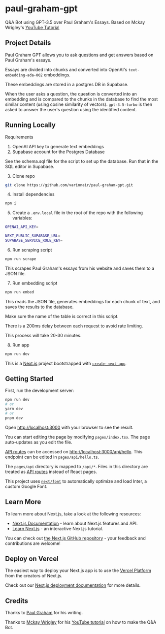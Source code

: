# paul-graham-gpt

Q&amp;A Bot using GPT-3.5 over Paul Graham's Essays. Based on Mckay Wrigley's [YouTube Tutorial](https://www.youtube.com/watch?v=RM-v7zoYQo0)

## Project Details

Paul Graham GPT allows you to ask questions and get answers based on Paul Graham's essays.

Essays are divided into chunks and converted into OpenAI's `text-embedding-ada-002` embeddings.

These embeddings are stored in a postgres DB in Supabase.

When the user asks a question, the question is converted into an embedding and is compared to the chunks in the database to find the most similar content (using cosine similarity of vectors). `gpt-3.5-turbo` is then asked to answer the user's question using the identified content.

## Running Locally

Requirements

1. OpenAI API key to generate text embeddings
2. Supabase account for the Postgres Database

See the schema.sql file for the script to set up the database. Run that in the SQL editor in Supabase.

3. Clone repo

```bash
git clone https://github.com/varinnair/paul-graham-gpt.git
```

4. Install dependencies

```bash
npm i
```

5. Create a `.env.local` file in the root of the repo with the following variables:

```bash
OPENAI_API_KEY=

NEXT_PUBLIC_SUPABASE_URL=
SUPABASE_SERVICE_ROLE_KEY=
```

6. Run scraping script

```bash
npm run scrape
```

This scrapes Paul Graham's essays from his website and saves them to a JSON file.

7. Run embedding script

```bash
npm run embed
```

This reads the JSON file, generates embeddings for each chunk of text, and saves the results to the database.

Make sure the name of the table is correct in this script.

There is a 200ms delay between each request to avoid rate limiting.

This process will take 20-30 minutes.

8. Run app

```bash
npm run dev
```

This is a [Next.js](https://nextjs.org/) project bootstrapped with [`create-next-app`](https://github.com/vercel/next.js/tree/canary/packages/create-next-app).

## Getting Started

First, run the development server:

```bash
npm run dev
# or
yarn dev
# or
pnpm dev
```

Open [http://localhost:3000](http://localhost:3000) with your browser to see the result.

You can start editing the page by modifying `pages/index.tsx`. The page auto-updates as you edit the file.

[API routes](https://nextjs.org/docs/api-routes/introduction) can be accessed on [http://localhost:3000/api/hello](http://localhost:3000/api/hello). This endpoint can be edited in `pages/api/hello.ts`.

The `pages/api` directory is mapped to `/api/*`. Files in this directory are treated as [API routes](https://nextjs.org/docs/api-routes/introduction) instead of React pages.

This project uses [`next/font`](https://nextjs.org/docs/basic-features/font-optimization) to automatically optimize and load Inter, a custom Google Font.

## Learn More

To learn more about Next.js, take a look at the following resources:

-   [Next.js Documentation](https://nextjs.org/docs) - learn about Next.js features and API.
-   [Learn Next.js](https://nextjs.org/learn) - an interactive Next.js tutorial.

You can check out [the Next.js GitHub repository](https://github.com/vercel/next.js/) - your feedback and contributions are welcome!

## Deploy on Vercel

The easiest way to deploy your Next.js app is to use the [Vercel Platform](https://vercel.com/new?utm_medium=default-template&filter=next.js&utm_source=create-next-app&utm_campaign=create-next-app-readme) from the creators of Next.js.

Check out our [Next.js deployment documentation](https://nextjs.org/docs/deployment) for more details.

## Credits

Thanks to [Paul Graham](https://twitter.com/paulg) for his writing.

Thanks to [Mckay Wrigley](https://twitter.com/mckaywrigley) for his [YouTube tutorial](https://www.youtube.com/watch?v=RM-v7zoYQo0) on how to make the Q&A Bot.
